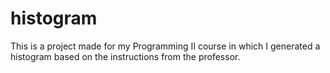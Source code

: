 # histogram
This is a project made for my Programming II course in which I generated a histogram based on the instructions from the professor.
